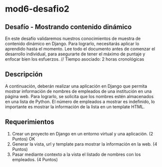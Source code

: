 # mod6-desafio2
## Desafío - Mostrando contenido dinámico
En este desafío validaremos nuestros conocimientos de muestra de contenido dinámico en
Django. Para lograrlo, necesitarás aplicar lo aprendido hasta el momento.
Lee todo el documento antes de comenzar el desarrollo individual, para asegurarte de tener
el máximo de puntaje y enfocar bien los esfuerzos.
// Tiempo asociado: 2 horas cronológicas

## Descripción
A continuación, deberán realizar una aplicación en Django que permita mostrar información
de nombres de empleados de una institución en una página web. Para lograrlo, se solicita
que los nombres estén almacenados en una lista de Python. El número de empleados a
mostrar es indefinido, lo importante es mostrar la información de la lista en un template
HTML.

## Requerimientos
1. Crear un proyecto en Django en un entorno virtual y una aplicación.
(2 Puntos) OK
2. Generar la vista, url y template para mostrar la información en la web.
(4 Puntos)
3. Pasar mediante contexto a la vista el listado de nombres con los empleados.
(4 Puntos)
